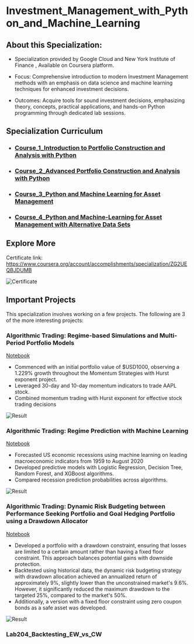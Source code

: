 # Investment_Management_with_Python_and_Machine_Learning


## About this Specialization:

+ Specialization provided by Google Cloud and New York Institute of Finance , Available on Coursera platform.

+ Focus: Comprehensive introduction to modern Investment Management methods with an emphasis on data science and machine learning techniques for enhanced investment decisions.

+ Outcomes: Acquire tools for sound investment decisions, emphasizing theory, concepts, practical applications, and hands-on Python programming through dedicated lab sessions.



## Specialization Curriculum
+ ### [Course_1_Introduction to Portfolio Construction and Analysis with Python](https://github.com/ktchan33GBC/Investment_Management_with_Python_and_Machine_Learning/tree/main/Course_1_Introduction%20to%20Portfolio%20Construction%20and%20Analysis%20with%20Python)
+ ### [Course_2_Advanced Portfolio Construction and Analysis with Python](https://github.com/ktchan33GBC/Investment_Management_with_Python_and_Machine_Learning/tree/main/Course_2_Advanced%20Portfolio%20Construction%20and%20Analysis%20with%20Python)
+ ### [Course_3_Python and Machine Learning for Asset Management](https://github.com/ktchan33GBC/Investment_Management_with_Python_and_Machine_Learning/tree/main/Course_3_Python%20and%20Machine%20Learning%20for%20Asset%20Management)
+ ### [Course_4_Python and Machine-Learning for Asset Management with Alternative Data Sets](https://github.com/ktchan33GBC/Investment_Management_with_Python_and_Machine_Learning/tree/main/Course_4_Python%20and%20Machine-Learning%20for%20Asset%20Management%20with%20Alternative%20Data%20Sets)

## Explore More
Certificate link: https://www.coursera.org/account/accomplishments/specialization/ZG2UEQBJDUMB

![Certificate](https://github.com/ktchan33GBC/Investment_Management_with_Python_and_Machine_Learning/blob/main/img/Specialization_Certificate_Coursera_Investment%20Management%20with%20Python%20and%20Machine%20Learning%20Specialization.jpg)

<!-- USAGE EXAMPLES -->

## Important Projects

This specialization involves working on a few projects. The following are 3 of the more interesting projects:



### Algorithmic Trading: Regime-based Simulations and Multi-Period Portfolio Models

[Notebook](https://github.com/ktchan33GBC/gcp_machine_learning_for_trading/blob/main/Course_2_Using_Machine_Learning_in_Trading_and_Finance/4.Build_a_momentum-based_trading_model_and_back_test_it/momentum_backtest_making_money.ipynb) 

+ Commenced with an initial portfolio value of $USD1000, observing a 1.229% growth throughout the Momentum Strategies with Hurst exponent project.
+ Leveraged 30-day and 10-day momentum indicators to trade AAPL stock.
+ Combined momentum trading with Hurst exponent for effective stock trading decisions

![Result](https://github.com/ktchan33GBC/Investment_Management_with_Python_and_Machine_Learning/blob/main/img/result_Regime_based%20Simulations_and_Multi_Period_Portfolio_Models.png)



### Algorithmic Trading: Regime Prediction with Machine Learning
[Notebook](https://github.com/ktchan33GBC/gcp_machine_learning_for_trading/blob/main/Course_2_Using_Machine_Learning_in_Trading_and_Finance/6.Build_a_pair_trading_strategy_prediction_model_and_back_test_it/pairs_trading.ipynb)


+ Forecasted US economic recessions using machine learning on leading macroeconomic indicators from 1959 to August 2020
+ Developed predictive models with Logistic Regression, Decision Tree, Random Forest, and XGBoost algorithms.
+ Compared recession prediction probabilities across algorithms.


![Result](https://github.com/ktchan33GBC/Investment_Management_with_Python_and_Machine_Learning/blob/main/img/result_Regime_Prediction_with_ML.png)


### Algorithmic Trading: Dynamic Risk Budgeting between Performance Seeking Portfolio and Goal Hedging Portfolio using a Drawdown Allocator

[Notebook](https://github.com/ktchan33GBC/Investment_Management_with_Python_and_Machine_Learning/blob/main/Course_1_Introduction%20to%20Portfolio%20Construction%20and%20Analysis%20with%20Python/Notebook/Lab129_Dynamic_risk_budgeting_between_PSP_%26_LHP.ipynb)


+ Developed a portfolio with a drawdown constraint, ensuring that losses are limited to a certain amount rather than having a fixed floor constraint. This approach balances potential gains with downside protection.
+ Backtested using historical data, the dynamic risk budgeting strategy with drawdown allocation achieved an annualized return of approximately 9%, slightly lower than the unconstrained market's 9.6%. However, it significantly reduced the maximum drawdown to the targeted 25%, compared to the market's 50%.
+ Additionally, a version with a fixed floor constraint using zero coupon bonds as a safe asset was developed.

![Result](https://github.com/ktchan33GBC/Investment_Management_with_Python_and_Machine_Learning/blob/main/img/result_Regime_Prediction_with_ML.png)

### Lab204_Backtesting_EW_vs_CW